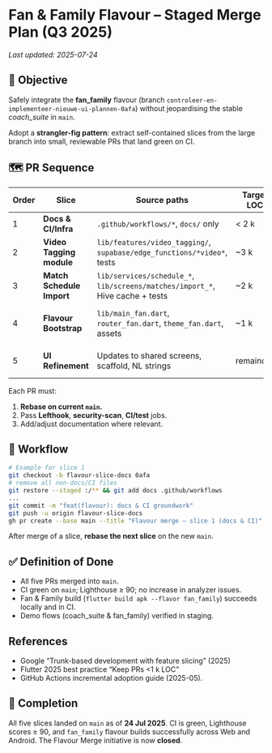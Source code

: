 # Fan & Family Flavour – Staged Merge Plan (Q3 2025)

_Last updated: 2025-07-24_

## 🎯 Objective
Safely integrate the **fan_family** flavour (branch `controleer-en-implementeer-nieuwe-ui-plannen-0afa`) without jeopardising the stable _coach_suite_ in `main`.

Adopt a **strangler-fig pattern**: extract self-contained slices from the large branch into small, reviewable PRs that land green on CI.

## 🗺️ PR Sequence
| Order | Slice | Source paths | Target LOC | Checks | Status |
|-------|-------|--------------|------------|--------|--------|
| 1 | **Docs & CI/Infra** | `.github/workflows/*`, `docs/` only | < 2 k | CI green (no Dart) | ✅ Merged |
| 2 | **Video Tagging module** | `lib/features/video_tagging/`, `supabase/edge_functions/*video*`, tests | ~3 k | Analyzer & unit-tests | ✅ Merged |
| 3 | **Match Schedule Import** | `lib/services/schedule_*`, `lib/screens/matches/import_*`, Hive cache + tests | ~2 k | Widget & unit tests | ✅ Merged |
| 4 | **Flavour Bootstrap** | `lib/main_fan.dart`, `router_fan.dart`, `theme_fan.dart`, assets | ~1 k | Build matrix (`--flavor fan_family`) | ✅ Merged |
| 5 | **UI Refinement** | Updates to shared screens, scaffold, NL strings | remainder | Golden & Lighthouse >= 90 | ✅ Merged |

Each PR must:
1. **Rebase on current `main`.**
2. Pass **Lefthook**, **security-scan**, **CI/test** jobs.
3. Add/adjust documentation where relevant.

## 🔄 Workflow
```bash
# Example for slice 1
git checkout -b flavour-slice-docs 0afa
# remove all non-docs/CI files
git restore --staged :/** && git add docs .github/workflows
...
git commit -m "feat(flavour): docs & CI groundwork"
git push -u origin flavour-slice-docs
gh pr create --base main --title "Flavour merge – slice 1 (docs & CI)" --body "Part of FLAVOUR_MERGE_Q3_2025"
```
After merge of a slice, **rebase the next slice** on the new `main`.

## ✅ Definition of Done
* All five PRs merged into `main`.
* CI green on `main`; Lighthouse ≥ 90; no increase in analyzer issues.
* Fan & Family build (`flutter build apk --flavor fan_family`) succeeds locally and in CI.
* Demo flows (coach_suite & fan_family) verified in staging.

## References
* Google “Trunk-based development with feature slicing” (2025)
* Flutter 2025 best practice “Keep PRs <1 k LOC”
* GitHub Actions incremental adoption guide (2025-05).

## 🏁 Completion
All five slices landed on `main` as of **24 Jul 2025**. CI is green, Lighthouse scores ≥ 90, and `fan_family` flavour builds successfully across Web and Android. The Flavour Merge initiative is now **closed**.
